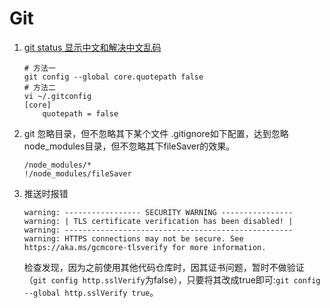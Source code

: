 # Git

1. [git status 显示中文和解决中文乱码](https://blog.csdn.net/u012145252/article/details/81775362)

    ```shell
    # 方法一
    git config --global core.quotepath false
    # 方法二
    vi ~/.gitconfig
    [core]
        quotepath = false
    ```

2. git 忽略目录，但不忽略其下某个文件
    .gitignore如下配置，达到忽略node_modules目录，但不忽略其下fileSaver的效果。

    ```shell
    /node_modules/*
    !/node_modules/fileSaver
    ```

3. 推送时报错

    ```shell
    warning: ----------------- SECURITY WARNING ----------------
    warning: | TLS certificate verification has been disabled! |
    warning: ---------------------------------------------------
    warning: HTTPS connections may not be secure. See https://aka.ms/gcmcore-tlsverify for more information.
    ```

    检查发现，因为之前使用其他代码仓库时，因其证书问题，暂时不做验证（`git config http.sslVerify`为false），只要将其改成true即可:`git config --global http.sslVerify true`。
